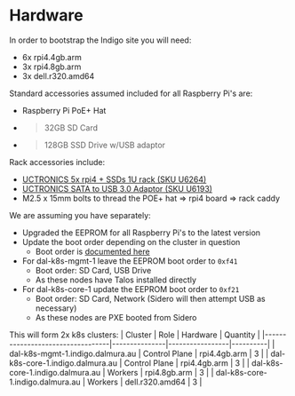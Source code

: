 # Hardware

In order to bootstrap the Indigo site you will need:
* 6x rpi4.4gb.arm
* 3x rpi4.8gb.arm
* 3x dell.r320.amd64

Standard accessories assumed included for all Raspberry Pi's are:
* Raspberry Pi PoE+ Hat
* >32GB SD Card
* >128GB SSD Drive w/USB adaptor

Rack accessories include:
* [UCTRONICS 5x rpi4 + SSDs 1U rack (SKU U6264)](https://www.uctronics.com/cluster-and-rack-mount/uctronics-19-1u-raspberry-pi-rackmount-ssd-bracket-for-any-2-5-ssds.html)
* [UCTRONICS SATA to USB 3.0 Adaptor (SKU U6193)](https://www.uctronics.com/uctronics-sata-usb-adapter-cable-sata-hard-drive-disk-converter.html)
* M2.5 x 15mm bolts to thread the POE+ hat => rpi4 board => rack caddy

We are assuming you have separately:
* Upgraded the EEPROM for all Raspberry Pi's to the latest version
* Update the boot order depending on the cluster in question
  * Boot order is [documented here](https://www.raspberrypi.com/documentation/computers/raspberry-pi.html#BOOT_ORDER)
* For dal-k8s-mgmt-1 leave the EEPROM boot order to `0xf41`
  * Boot order: SD Card, USB Drive
  * As these nodes have Talos installed directly
* For dal-k8s-core-1 update the EEPROM boot order to `0xf21`
  * Boot order: SD Card, Network (Sidero will then attempt USB as necessary)
  * As these nodes are PXE booted from Sidero

This will form 2x k8s clusters:
| Cluster                          | Role          | Hardware        | Quantity |
|----------------------------------|---------------|-----------------|----------|
| dal-k8s-mgmt-1.indigo.dalmura.au | Control Plane | rpi4.4gb.arm    |        3 |
| dal-k8s-core-1.indigo.dalmura.au | Control Plane | rpi4.4gb.arm    |        3 |
| dal-k8s-core-1.indigo.dalmura.au | Workers       | rpi4.8gb.arm    |        3 |
| dal-k8s-core-1.indigo.dalmura.au | Workers       | dell.r320.amd64 |        3 |
